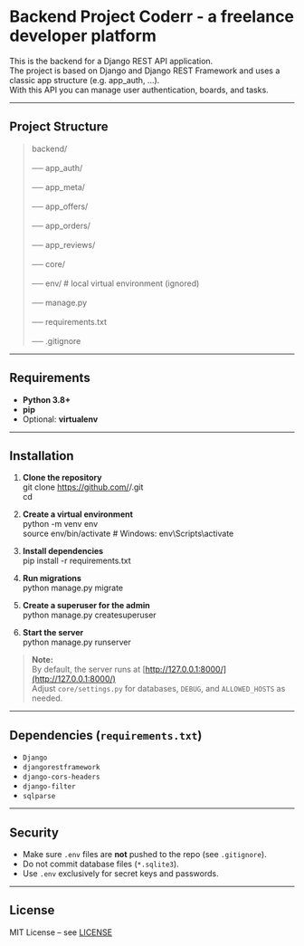 # Backend Project Coderr - a freelance developer platform

This is the backend for a Django REST API application.  
The project is based on Django and Django REST Framework and uses a classic app structure (e.g. app_auth, ...).  
With this API you can manage user authentication, boards, and tasks.  

---

## Project Structure

> backend/<br>  
> ── app_auth/<br>  
> ── app_meta/<br>  
> ── app_offers/<br>  
> ── app_orders/<br>  
> ── app_reviews/<br>  
> ── core/<br>  
> ── env/                  # local virtual environment (ignored)<br>  
> ── manage.py<br>  
> ── requirements.txt<br>  
> ── .gitignore<br>  

---

## Requirements

- **Python 3.8+**  
- **pip**  
- Optional: **virtualenv**  

---

## Installation

1. **Clone the repository**  
git clone https://github.com/<your-username>/<repo-name>.git  
cd <repo-name>  

2. **Create a virtual environment**  
python -m venv env  
source env/bin/activate   # Windows: env\Scripts\activate  

3. **Install dependencies**  
pip install -r requirements.txt  

4. **Run migrations**  
python manage.py migrate  

5. **Create a superuser for the admin**  
python manage.py createsuperuser  

6. **Start the server**  
python manage.py runserver  

> **Note:**  
> By default, the server runs at [http://127.0.0.1:8000/](http://127.0.0.1:8000/)  
> Adjust `core/settings.py` for databases, `DEBUG`, and `ALLOWED_HOSTS` as needed.  

---

## Dependencies (`requirements.txt`)

- `Django`  
- `djangorestframework`  
- `django-cors-headers`
- `django-filter`
- `sqlparse`

---

## Security

- Make sure `.env` files are **not** pushed to the repo (see `.gitignore`).  
- Do not commit database files (`*.sqlite3`).  
- Use `.env` exclusively for secret keys and passwords.  

---

## License

MIT License – see [LICENSE](LICENSE)  
